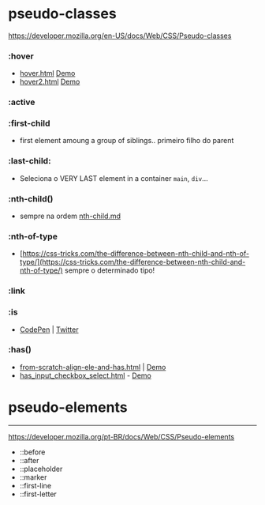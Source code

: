 # pseudo-classes

https://developer.mozilla.org/en-US/docs/Web/CSS/Pseudo-classes
### :hover 
- [hover.html](./hover.html) [Demo](https://geraldotech.github.io/DevMap/CSS/pages/hover.html) 
- [hover2.html](./hover2.html) [Demo](https://geraldotech.github.io/DevMap/CSS/pages/hover2.html)  

### :active
### :first-child 
- first element amoung a group of siblings.. primeiro filho do parent

### :last-child: 
- Seleciona o VERY LAST element in a container `main`, `div`...

### :nth-child()  
- sempre na ordem [nth-child.md](./nth-child.md)

### :nth-of-type 
- [https://css-tricks.com/the-difference-between-nth-child-and-nth-of-type/](https://css-tricks.com/the-difference-between-nth-child-and-nth-of-type/) sempre o determinado tipo!

### :link
### :is 
- [CodePen](https://codepen.io/geraldopcf/pen/NWMVXZK) | [Twitter](https://twitter.com/addyosmani/status/1411942923671785474)

### :has() 
- [from-scratch-align-ele-and-has.html](../pages/has/from-scratch-align-ele-and-has.html) | [Demo](https://geraldotech.github.io/DevMap/CSS/pages/has/from-scratch-align-ele-and-has.html) 
- [has_input_checkbox_select.html](../pages/has/has_input_checkbox_select.html) - [Demo](https://geraldotech.github.io/DevMap/CSS/pages/has/has_input_checkbox_select.html)

# pseudo-elements

<hr>

https://developer.mozilla.org/pt-BR/docs/Web/CSS/Pseudo-elements

- ::before
- ::after
- ::placeholder
- ::marker
- ::first-line 
- ::first-letter